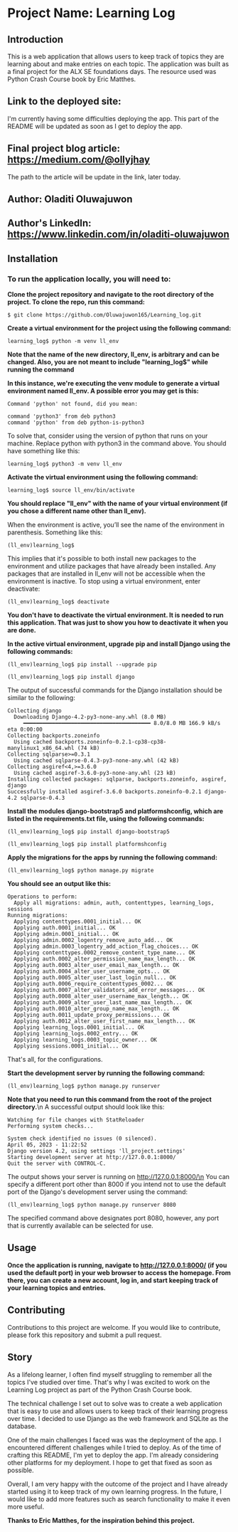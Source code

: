 # Project Name: Learning Log
## Introduction
This is a web application that allows users to keep track of topics they are learning about and make entries on each topic. The application was built as a final project for the ALX SE foundations days. The resource used was Python Crash Course book by Eric Matthes.

## Link to the deployed site:
I'm currently having some difficulties deploying the app. This part of the README will be updated as soon as I get to deploy the app.

## Final project blog article: https://medium.com/@ollyjhay
The path to the article will be update in the link, later today.

## Author: Oladiti Oluwajuwon

## Author's LinkedIn: https://www.linkedin.com/in/oladiti-oluwajuwon

## Installation
### To run the application locally, you will need to:

**Clone the project repository and navigate to the root directory of the project. To clone the repo, run this command:**
```
$ git clone https://github.com/Oluwajuwon165/Learning_log.git
```

**Create a virtual environment for the project using the following command:**
```
learning_log$ python -m venv ll_env
```
**Note that the name of the new directory, ll_env, is arbitrary and can be changed. Also, you are not meant to include "learning_log$" while running the command**

**In this instance, we're executing the venv module to generate a virtual environment named ll_env. A possible error you may get is this:**
```
Command 'python' not found, did you mean:

command 'python3' from deb python3
command 'python' from deb python-is-python3
```
To solve that, consider using the version of python that runs on your machine. Replace python with python3 in the command above. You should have something like this:
```
learning_log$ python3 -m venv ll_env
```
**Activate the virtual environment using the following command:**
```
learning_log$ source ll_env/bin/activate
```
**You should replace "ll_env" with the name of your virtual environment (if you chose a different name other than ll_env).**

When the environment is active, you’ll see the name of the environment in parenthesis. Something like this:
```
(ll_env)learning_log$
```

This implies that it's possible to both install new packages to the environment and utilize packages that have already been installed. Any packages that are installed in ll_env will not be accessible when the environment is inactive.
To stop using a virtual environment, enter deactivate:
```
(ll_env)learning_log$ deactivate
```
**You don't have to deactivate the virtual environment. It is needed to run this application. That was just to show you how to deactivate it when you are done.**

**In the active virtual environment, upgrade pip and install Django using the following commands:**
```
(ll_env)learning_log$ pip install --upgrade pip
```
```
(ll_env)learning_log$ pip install django
```
The output of successful commands for the Django installation should be similar to the following:
```
Collecting django
  Downloading Django-4.2-py3-none-any.whl (8.0 MB)
     ━━━━━━━━━━━━━━━━━━━━━━━━━━━━━━━━━━━━━━━━ 8.0/8.0 MB 166.9 kB/s eta 0:00:00
Collecting backports.zoneinfo
  Using cached backports.zoneinfo-0.2.1-cp38-cp38-manylinux1_x86_64.whl (74 kB)
Collecting sqlparse>=0.3.1
  Using cached sqlparse-0.4.3-py3-none-any.whl (42 kB)
Collecting asgiref<4,>=3.6.0
  Using cached asgiref-3.6.0-py3-none-any.whl (23 kB)
Installing collected packages: sqlparse, backports.zoneinfo, asgiref, django
Successfully installed asgiref-3.6.0 backports.zoneinfo-0.2.1 django-4.2 sqlparse-0.4.3
```
**Install the modules django-bootstrap5 and platformshconfig, which are listed in the requirements.txt file, using the following commands:**
```
(ll_env)learning_log$ pip install django-bootstrap5
```
```
(ll_env)learning_log$ pip install platformshconfig
```
**Apply the migrations for the apps by running the following command:**
```
(ll_env)learning_log$ python manage.py migrate
```
**You should see an output like this:**
```
Operations to perform:
  Apply all migrations: admin, auth, contenttypes, learning_logs, sessions
Running migrations:
  Applying contenttypes.0001_initial... OK
  Applying auth.0001_initial... OK
  Applying admin.0001_initial... OK
  Applying admin.0002_logentry_remove_auto_add... OK
  Applying admin.0003_logentry_add_action_flag_choices... OK
  Applying contenttypes.0002_remove_content_type_name... OK
  Applying auth.0002_alter_permission_name_max_length... OK
  Applying auth.0003_alter_user_email_max_length... OK
  Applying auth.0004_alter_user_username_opts... OK
  Applying auth.0005_alter_user_last_login_null... OK
  Applying auth.0006_require_contenttypes_0002... OK
  Applying auth.0007_alter_validators_add_error_messages... OK
  Applying auth.0008_alter_user_username_max_length... OK
  Applying auth.0009_alter_user_last_name_max_length... OK
  Applying auth.0010_alter_group_name_max_length... OK
  Applying auth.0011_update_proxy_permissions... OK
  Applying auth.0012_alter_user_first_name_max_length... OK
  Applying learning_logs.0001_initial... OK
  Applying learning_logs.0002_entry... OK
  Applying learning_logs.0003_topic_owner... OK
  Applying sessions.0001_initial... OK
```
That's all, for the configurations.

**Start the development server by running the following command:**
```
(ll_env)learning_log$ python manage.py runserver
```
**Note that you need to run this command from the root of the project directory.**\n
A successful output should look like this:
```
Watching for file changes with StatReloader
Performing system checks...

System check identified no issues (0 silenced).
April 05, 2023 - 11:22:52
Django version 4.2, using settings 'll_project.settings'
Starting development server at http://127.0.0.1:8000/
Quit the server with CONTROL-C.
```

The output shows your server is running on http://127.0.0.1:8000/\n
You can specify a different port other than 8000 if you intend not to use the default port of the Django's development server using the command:
```
(ll_env)learning_log$ python manage.py runserver 8080
```
The specified command above designates port 8080, however, any port that is currently available can be selected for use.

## Usage
**Once the application is running, navigate to http://127.0.0.1:8000/ (if you used the default port) in your web browser to access the homepage. From there, you can create a new account, log in, and start keeping track of your learning topics and entries.**

## Contributing
Contributions to this project are welcome. If you would like to contribute, please fork this repository and submit a pull request.


## Story
As a lifelong learner, I often find myself struggling to remember all the topics I've studied over time. That's why I was excited to work on the Learning Log project as part of the Python Crash Course book.

The technical challenge I set out to solve was to create a web application that is easy to use and allows users to keep track of their learning progress over time. I decided to use Django as the web framework and SQLite as the database.

One of the main challenges I faced was was the deployment of the app. I encountered different challenges while I tried to deploy. As of the time of crafting this README, I'm yet to deploy the app. I'm already considering other platforms for my deployment. I hope to get that fixed as soon as possible.

Overall, I am very happy with the outcome of the project and I have already started using it to keep track of my own learning progress. In the future, I would like to add more features such as search functionality to make it even more useful.

**Thanks to Eric Matthes, for the inspiration behind this project.**

